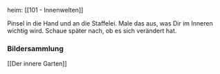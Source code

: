 heim: [[101 - Innenwelten]]

Pinsel in die Hand und an die Staffelei. Male das aus, was Dir im Inneren wichtig wird. Schaue später nach, ob es sich verändert hat.

### Bildersammlung
[[Der innere Garten]]
